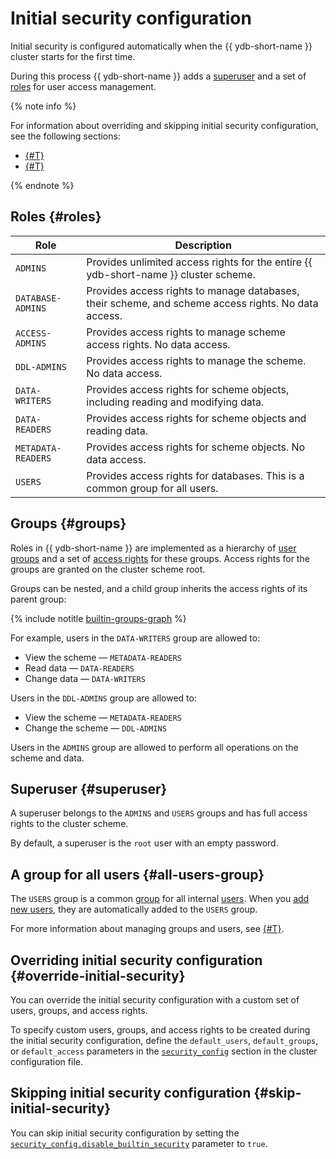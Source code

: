 # Initial security configuration

Initial security is configured automatically when the {{ ydb-short-name }} cluster starts for the first time.

During this process {{ ydb-short-name }} adds a [superuser](#superuser) and a set of [roles](#roles) for user access management.

{% note info %}

For information about overriding and skipping initial security configuration, see the following sections:

- [{#T}](#skip-initial-security)
- [{#T}](#override-initial-security)

{% endnote %}

## Roles {#roles}

| Role              | Description |
|------------------|-------------|
| `ADMINS`        | Provides unlimited access rights for the entire {{ ydb-short-name }} cluster scheme. |
| `DATABASE-ADMINS` | Provides access rights to manage databases, their scheme, and scheme access rights. No data access. |
| `ACCESS-ADMINS`  | Provides access rights to manage scheme access rights. No data access. |
| `DDL-ADMINS`    | Provides access rights to manage the scheme. No data access. |
| `DATA-WRITERS`  | Provides access rights for scheme objects, including reading and modifying data. |
| `DATA-READERS`  | Provides access rights for scheme objects and reading data. |
| `METADATA-READERS` | Provides access rights for scheme objects. No data access. |
| `USERS`         | Provides access rights for databases. This is a common group for all users. |

## Groups {#groups}

Roles in {{ ydb-short-name }} are implemented as a hierarchy of [user](../concepts/glossary.md#access-user) [groups](./authorization.md#group) and a set of [access rights](./authorization.md#right) for these groups. Access rights for the groups are granted on the cluster scheme root.

Groups can be nested, and a child group inherits the access rights of its parent group:

{% include notitle [builtin-groups-graph](../_includes/builtin-groups-graph.md) %}

For example, users in the `DATA-WRITERS` group are allowed to:

- View the scheme — `METADATA-READERS`
- Read data — `DATA-READERS`
- Change data — `DATA-WRITERS`

Users in the `DDL-ADMINS` group are allowed to:

- View the scheme — `METADATA-READERS`
- Change the scheme — `DDL-ADMINS`

Users in the `ADMINS` group are allowed to perform all operations on the scheme and data.

## Superuser {#superuser}

A superuser belongs to the `ADMINS` and `USERS` groups and has full access rights to the cluster scheme.

By default, a superuser is the `root` user with an empty password.

## A group for all users {#all-users-group}

The `USERS` group is a common [group](../concepts/glossary.md#access-group) for all internal [users](../concepts/glossary.md#access-user). When you [add new users](./authorization.md#user), they are automatically added to the `USERS` group.

For more information about managing groups and users, see [{#T}](../security/authorization.md).

## Overriding initial security configuration {#override-initial-security}

You can override the initial security configuration with a custom set of users, groups, and access rights.

To specify custom users, groups, and access rights to be created during the initial security configuration, define the `default_users`, `default_groups`, or `default_access` parameters in the [`security_config`](../reference/configuration/security_config.md#security-bootstrap) section in the cluster configuration file.

## Skipping initial security configuration {#skip-initial-security}

You can skip initial security configuration by setting the [`security_config.disable_builtin_security`](../reference/configuration/index.md#domains-config) parameter to `true`.
